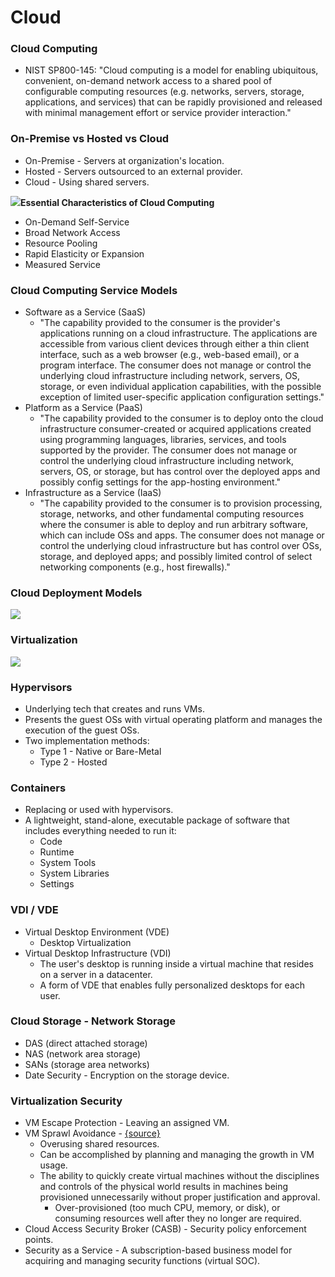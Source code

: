 # Cloud

### **Cloud Computing**

* NIST SP800-145: "Cloud computing is a model for enabling ubiquitous, convenient, on-demand network access to a shared pool of configurable computing resources \(e.g. networks, servers, storage, applications, and services\) that can be rapidly provisioned and released with minimal management effort or service provider interaction."

### **On-Premise vs Hosted vs Cloud**

* On-Premise - Servers at organization's location.
* Hosted - Servers outsourced to an external provider.
* Cloud - Using shared servers.

![](https://www.evernote.com/shard/s342/res/75344a9e-3513-e3f0-1600-ae0897eadeb0)**Essential Characteristics of Cloud Computing**

* On-Demand Self-Service
* Broad Network Access
* Resource Pooling
* Rapid Elasticity or Expansion
* Measured Service

### **Cloud Computing Service Models**

* Software as a Service \(SaaS\)
  * "The capability provided to the consumer is the provider's applications running on a cloud infrastructure. The applications are accessible from various client devices through either a thin client interface, such as a web browser \(e.g., web-based email\), or a program interface. The consumer does not manage or control the underlying cloud infrastructure including network, servers, OS, storage, or even individual application capabilities, with the possible exception of limited user-specific application configuration settings."
* Platform as a Service \(PaaS\)
  * "The capability provided to the consumer is to deploy onto the cloud infrastructure consumer-created or acquired applications created using programming languages, libraries, services, and tools supported by the provider. The consumer does not manage or control the underlying cloud infrastructure including network, servers, OS, or storage, but has control over the deployed apps and possibly config settings for the app-hosting environment."
* Infrastructure as a Service \(IaaS\)
  * "The capability provided to the consumer is to provision processing, storage, networks, and other fundamental computing resources where the consumer is able to deploy and run arbitrary software, which can include OSs and apps. The consumer does not manage or control the underlying cloud infrastructure but has control over OSs, storage, and deployed apps; and possibly limited control of select networking components \(e.g., host firewalls\)."

### **Cloud Deployment Models**

![](https://www.evernote.com/shard/s342/res/8ca80184-12c9-7d71-cec5-196ae9f6af05)

### **Virtualization**

![](https://www.evernote.com/shard/s342/res/d80a4d7d-f7b3-120b-400e-a2e669fd8b52)

### **Hypervisors**

* Underlying tech that creates and runs VMs.
* Presents the guest OSs with virtual operating platform and manages the execution of the guest OSs.
* Two implementation methods:
  * Type 1 - Native or Bare-Metal
  * Type 2 - Hosted

### **Containers**

* Replacing or used with hypervisors.
* A lightweight, stand-alone, executable package of software that includes everything needed to run it:
  * Code
  * Runtime
  * System Tools
  * System Libraries
  * Settings

### **VDI / VDE**

* Virtual Desktop Environment \(VDE\)
  * Desktop Virtualization
* Virtual Desktop Infrastructure \(VDI\)
  * The user's desktop is running inside a virtual machine that resides on a server in a datacenter.
  * A form of VDE that enables fully personalized desktops for each user.

### **Cloud Storage - Network Storage**

* DAS \(direct attached storage\)
* NAS \(network area storage\)
* SANs \(storage area networks\)
* Date Security - Encryption on the storage device.

### **Virtualization Security**

* VM Escape Protection - Leaving an assigned VM.
* VM Sprawl Avoidance - [{source}](https://www.vmware.com/techpapers/2012/controlling-virtual-machine-sprawl-10339.html)
  * Overusing shared resources.
  * Can be accomplished by planning and managing the growth in VM usage. 
  * The ability to quickly create virtual machines without the disciplines and controls of the physical world results in machines being provisioned unnecessarily without proper justification and approval.
    * Over-provisioned \(too much CPU, memory, or disk\), or consuming resources well after they no longer are required. 
* Cloud Access Security Broker \(CASB\) - Security policy enforcement points.
* Security as a Service - A subscription-based business model for acquiring and managing security functions \(virtual SOC\).

